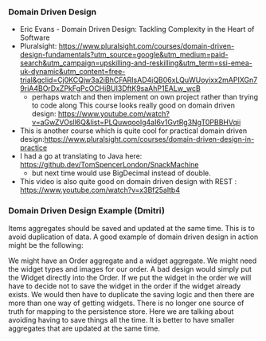 ### Domain Driven Design
- Eric Evans - Domain Driven Design: Tackling Complexity in the Heart of Software
- Pluralsight: https://www.pluralsight.com/courses/domain-driven-design-fundamentals?utm_source=google&utm_medium=paid-search&utm_campaign=upskilling-and-reskilling&utm_term=ssi-emea-uk-dynamic&utm_content=free-trial&gclid=Cj0KCQjw3a2iBhCFARIsAD4jQB06xLQuWUoyixx2mAPIXGn79riA4BOrDxZPkFgPcOCHiBUI3DftK9saAhP1EALw_wcB
  - perhaps watch and then implement on own project rather than trying to code along
    This course looks really good on domain driven design:
    https://www.youtube.com/watch?v=aGwZVOsll6Q&list=PLQuwqoolg4aI6v1GvtRg3NgT0PBBHVqii
- This is another course which is quite cool for practical domain driven design:https://www.pluralsight.com/courses/domain-driven-design-in-practice
- I had a go at translating to Java here: https://github.dev/TomSpencerLondon/SnackMachine
  - but next time would use BigDecimal instead of double.
- This video is also quite good on domain driven design with REST  : https://www.youtube.com/watch?v=x3Bf25altb4

### Domain Driven Design Example (Dmitri)
Items aggregates should be saved and updated at the same time. This is to avoid duplication of data.
A good example of domain driven design in action might be the following:

We might have an Order aggregate and a widget aggregate.
We might need the widget types and images for our order.
A bad design would simply put the Widget directly into the Order.
If we put the widget in the order we will have to decide not to save the widget in the order if the widget already exists.
We would then have to duplicate the saving logic and then there are more than one way of getting widgets. There is no 
longer one source of truth for mapping to the persistence store. Here we are talking about avoiding having to save things 
all the time. It is better to have smaller aggregates that are updated at the same time.
